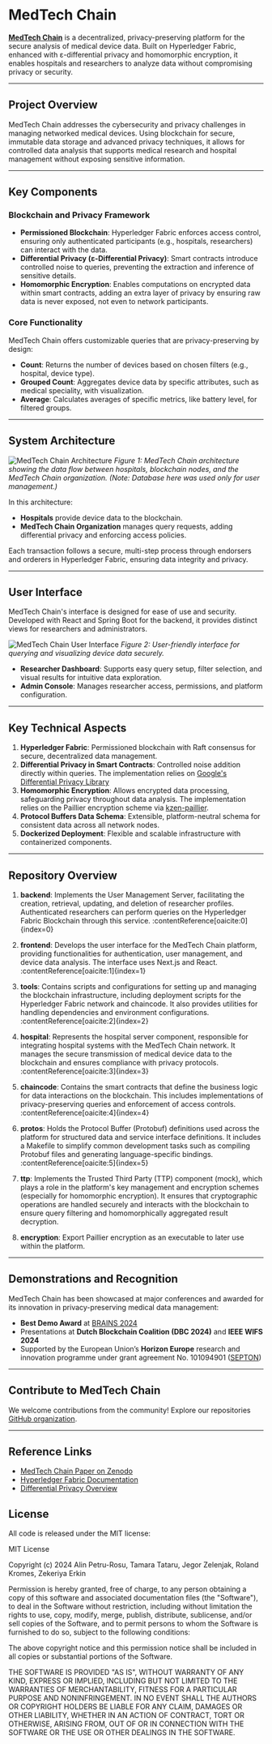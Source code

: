 # MedTech Chain

[**MedTech Chain**](https://zenodo.org/records/13384910) is a decentralized, privacy-preserving platform for the secure analysis of medical device data. Built on Hyperledger Fabric, enhanced with ε-differential privacy and homomorphic encryption, it enables hospitals and researchers to analyze data without compromising privacy or security.

---

## Project Overview

MedTech Chain addresses the cybersecurity and privacy challenges in managing networked medical devices. Using blockchain for secure, immutable data storage and advanced privacy techniques, it allows for controlled data analysis that supports medical research and hospital management without exposing sensitive information.

---

## Key Components

### Blockchain and Privacy Framework

- **Permissioned Blockchain**: Hyperledger Fabric enforces access control, ensuring only authenticated participants (e.g., hospitals, researchers) can interact with the data.
- **Differential Privacy (ε-Differential Privacy)**: Smart contracts introduce controlled noise to queries, preventing the extraction and inference of sensitive details.
- **Homomorphic Encryption**: Enables computations on encrypted data within smart contracts, adding an extra layer of privacy by ensuring raw data is never exposed, not even to network participants.

### Core Functionality

MedTech Chain offers customizable queries that are privacy-preserving by design:
   - **Count**: Returns the number of devices based on chosen filters (e.g., hospital, device type).
   - **Grouped Count**: Aggregates device data by specific attributes, such as medical speciality, with visualization.
   - **Average**: Calculates averages of specific metrics, like battery level, for filtered groups.

---

## System Architecture

![MedTech Chain Architecture](./architecture.png)
*Figure 1: MedTech Chain architecture showing the data flow between hospitals, blockchain nodes, and the MedTech Chain organization. (Note: Database here was used only for user management.)*

In this architecture:
- **Hospitals** provide device data to the blockchain.
- **MedTech Chain Organization** manages query requests, adding differential privacy and enforcing access policies.

Each transaction follows a secure, multi-step process through endorsers and orderers in Hyperledger Fabric, ensuring data integrity and privacy.

---

## User Interface

MedTech Chain's interface is designed for ease of use and security. Developed with React and Spring Boot for the backend, it provides distinct views for researchers and administrators.

![MedTech Chain User Interface](./interface.png)
*Figure 2: User-friendly interface for querying and visualizing device data securely.*

- **Researcher Dashboard**: Supports easy query setup, filter selection, and visual results for intuitive data exploration.
- **Admin Console**: Manages researcher access, permissions, and platform configuration.

---

## Key Technical Aspects

1. **Hyperledger Fabric**: Permissioned blockchain with Raft consensus for secure, decentralized data management.
2. **Differential Privacy in Smart Contracts**: Controlled noise addition directly within queries. The implementation relies on [Google's Differential Privacy Library](https://github.com/google/differential-privacy)
3. **Homomorphic Encryption**: Allows encrypted data processing, safeguarding privacy throughout data analysis. The implementation relies on the Paillier encryption scheme via [kzen-paillier](https://crates.io/crates/kzen-paillier).
4. **Protocol Buffers Data Schema**: Extensible, platform-neutral schema for consistent data across all network nodes.
5. **Dockerized Deployment**: Flexible and scalable infrastructure with containerized components.

---

## Repository Overview

1. **backend**: Implements the User Management Server, facilitating the creation, retrieval, updating, and deletion of researcher profiles. Authenticated researchers can perform queries on the Hyperledger Fabric Blockchain through this service. :contentReference[oaicite:0]{index=0}

2. **frontend**: Develops the user interface for the MedTech Chain platform, providing functionalities for authentication, user management, and device data analysis. The interface uses Next.js and React. :contentReference[oaicite:1]{index=1}

3. **tools**: Contains scripts and configurations for setting up and managing the blockchain infrastructure, including deployment scripts for the Hyperledger Fabric network and chaincode. It also provides utilities for handling dependencies and environment configurations. :contentReference[oaicite:2]{index=2}

4. **hospital**: Represents the hospital server component, responsible for integrating hospital systems with the MedTech Chain network. It manages the secure transmission of medical device data to the blockchain and ensures compliance with privacy protocols. :contentReference[oaicite:3]{index=3}

5. **chaincode**: Contains the smart contracts that define the business logic for data interactions on the blockchain. This includes implementations of privacy-preserving queries and enforcement of access controls. :contentReference[oaicite:4]{index=4}

6. **protos**: Holds the Protocol Buffer (Protobuf) definitions used across the platform for structured data and service interface definitions. It includes a Makefile to simplify common development tasks such as compiling Protobuf files and generating language-specific bindings. :contentReference[oaicite:5]{index=5}

7. **ttp**: Implements the Trusted Third Party (TTP) component (mock), which plays a role in the platform's key management and encryption schemes (especially for homomorphic encryption). It ensures that cryptographic operations are handled securely and interacts with the blockchain to ensure query filtering and homomorphically aggregated result decryption.

8. **encryption**: Export Paillier encryption as an executable to later use within the platform.

---

## Demonstrations and Recognition

MedTech Chain has been showcased at major conferences and awarded for its innovation in privacy-preserving medical data management:

- **Best Demo Award** at [BRAINS 2024](https://brains.dnac.org/2024/)
- Presentations at **Dutch Blockchain Coalition (DBC 2024)** and **IEEE WIFS 2024**
- Supported by the European Union’s **Horizon Europe** research and innovation programme under grant agreement No. 101094901 ([SEPTON](https://septon-project.eu/))

---

## Contribute to MedTech Chain

We welcome contributions from the community! Explore our repositories [GitHub organization](https://github.com/MedTechChain).

---

## Reference Links

- [MedTech Chain Paper on Zenodo](https://zenodo.org/records/13384910)
- [Hyperledger Fabric Documentation](https://hyperledger-fabric.readthedocs.io/en/release-2.2/)
- [Differential Privacy Overview](https://privacytools.seas.harvard.edu/differential-privacy)

## License

All code is released under the MIT license:

MIT License

Copyright (c) 2024 Alin Petru-Rosu, Tamara Tataru, Jegor Zelenjak, 
Roland Kromes, Zekeriya Erkin

Permission is hereby granted, free of charge, to any person obtaining a copy
of this software and associated documentation files (the "Software"), to deal
in the Software without restriction, including without limitation the rights
to use, copy, modify, merge, publish, distribute, sublicense, and/or sell
copies of the Software, and to permit persons to whom the Software is
furnished to do so, subject to the following conditions:

The above copyright notice and this permission notice shall be included in all
copies or substantial portions of the Software.

THE SOFTWARE IS PROVIDED "AS IS", WITHOUT WARRANTY OF ANY KIND, EXPRESS OR
IMPLIED, INCLUDING BUT NOT LIMITED TO THE WARRANTIES OF MERCHANTABILITY,
FITNESS FOR A PARTICULAR PURPOSE AND NONINFRINGEMENT. IN NO EVENT SHALL THE
AUTHORS OR COPYRIGHT HOLDERS BE LIABLE FOR ANY CLAIM, DAMAGES OR OTHER
LIABILITY, WHETHER IN AN ACTION OF CONTRACT, TORT OR OTHERWISE, ARISING FROM,
OUT OF OR IN CONNECTION WITH THE SOFTWARE OR THE USE OR OTHER DEALINGS IN THE
SOFTWARE.
